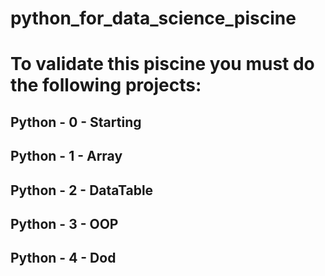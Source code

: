 # python_for_data_science_piscine

# To validate this piscine you must do the following projects:
## Python - 0 - Starting
## Python - 1 - Array
## Python - 2 - DataTable
## Python - 3 - OOP
## Python - 4 - Dod
